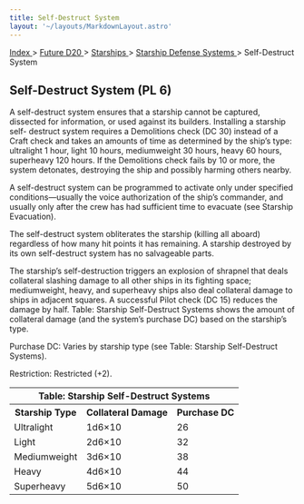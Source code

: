 ```yaml
---
title: Self-Destruct System
layout: '~/layouts/MarkdownLayout.astro'
---
```


[ Index ](/) > [ Future D20 ](/future.d20.srd) > [ Starships ](/future.d20.srd/starships) > [ Starship Defense Systems ](/future.d20.srd/starships/starship.defense) > Self-Destruct System

##  Self-Destruct System (PL 6)

A self-destruct system ensures that a starship cannot be captured, dissected
for information, or used against its builders. Installing a starship self-
destruct system requires a Demolitions check (DC 30) instead of a Craft check
and takes an amounts of time as determined by the ship’s type: ultralight 1
hour, light 10 hours, mediumweight 30 hours, heavy 60 hours, superheavy 120
hours. If the Demolitions check fails by 10 or more, the system detonates,
destroying the ship and possibly harming others nearby.

A self-destruct system can be programmed to activate only under specified
conditions—usually the voice authorization of the ship’s commander, and
usually only after the crew has had sufficient time to evacuate (see Starship
Evacuation).

The self-destruct system obliterates the starship (killing all aboard)
regardless of how many hit points it has remaining. A starship destroyed by
its own self-destruct system has no salvageable parts.

The starship’s self-destruction triggers an explosion of shrapnel that deals
collateral slashing damage to all other ships in its fighting space;
mediumweight, heavy, and superheavy ships also deal collateral damage to ships
in adjacent squares. A successful Pilot check (DC 15) reduces the damage by
half. Table: Starship Self-Destruct Systems shows the amount of collateral
damage (and the system’s purchase DC) based on the starship’s type.

Purchase DC: Varies by starship type (see Table: Starship Self-Destruct
Systems).

Restriction: Restricted (+2).


<table> <tr> <th colspan="3"> Table: Starship Self-Destruct Systems </th> </tr> <tr> <th> Starship Type </th> <th> Collateral Damage </th> <th> Purchase DC </th> </tr> <tr> <td> Ultralight </td> <td> 1d6×10 </td> <td> 26 </td> </tr> <tr class="shaded"> <td> Light </td> <td> 2d6×10 </td> <td> 32 </td> </tr> <tr> <td> Mediumweight </td> <td> 3d6×10 </td> <td> 38 </td> </tr> <tr class="shaded"> <td> Heavy </td> <td> 4d6×10 </td> <td> 44 </td> </tr> <tr> <td> Superheavy </td> <td> 5d6×10 </td> <td> 50 </td> </tr> </table>


